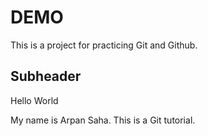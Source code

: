 # DEMO

This is a project for practicing Git and Github.

## Subheader

Hello World

My name is Arpan Saha.
This is a Git tutorial.